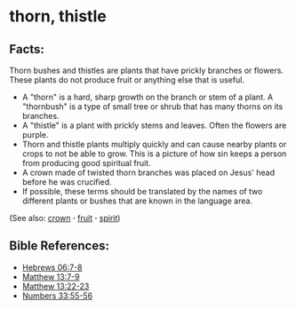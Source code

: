 # thorn, thistle #

## Facts: ##

Thorn bushes and thistles are plants that have prickly branches or flowers. These plants do not produce fruit or anything else that is useful.

* A "thorn" is a hard, sharp growth on the branch or stem of a plant. A "thornbush" is a type of small tree or shrub that has many thorns on its branches.
* A "thistle" is a plant with prickly stems and leaves. Often the flowers are purple.
* Thorn and thistle plants multiply quickly and can cause nearby plants or crops to not be able to grow. This is a picture of how sin keeps a person from producing good spiritual fruit. 
* A crown made of twisted thorn branches was placed on Jesus' head before he was crucified. 
* If possible, these terms should be translated by the names of two different plants or bushes that are known in the language area.

(See also: [crown](../other/crown.md) **·** [fruit](../kt/fruit.md) **·** [spirit](../kt/spirit.md))

## Bible References: ##

* [Hebrews 06:7-8](https://door43.org/en/bible/notes/heb/06/07)
* [Matthew 13:7-9](https://door43.org/en/bible/notes/mat/13/07)
* [Matthew 13:22-23](https://door43.org/en/bible/notes/mat/13/22)
* [Numbers 33:55-56](https://door43.org/en/bible/notes/num/33/55)

